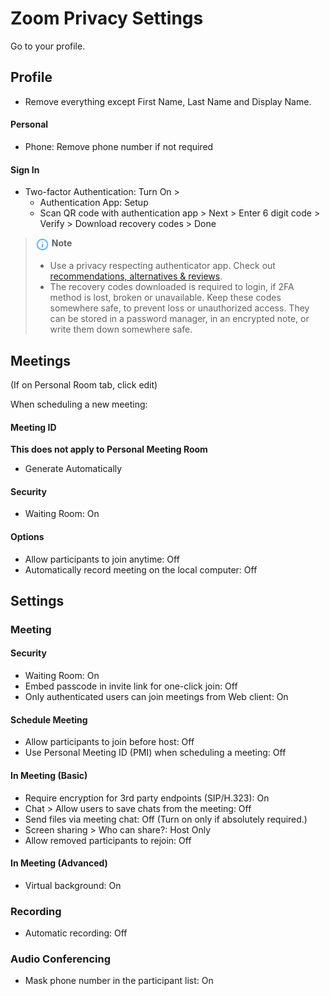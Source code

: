 # Zoom Privacy Settings

Go to your profile.



## Profile
- Remove everything except First Name, Last Name and Display Name.

#### Personal
- Phone: Remove phone number if not required

#### Sign In
- Two-factor Authentication: Turn On >
  - Authentication App: Setup
  - Scan QR code with authentication app > Next > Enter 6 digit code > Verify > Download recovery codes > Done

> <img src="../icons/ic_note.svg" width="22" align="top"> **Note**
>
> - Use a privacy respecting authenticator app. Check out [recommendations, alternatives & reviews](https://github.com/StellarSand/privacy-settings#recommendations-alternatives--reviews).
> - The recovery codes downloaded is required to login, if 2FA method is lost, broken or unavailable. Keep these codes somewhere safe, to prevent loss or unauthorized access. They can be stored in a password manager, in an encrypted note, or write them down somewhere safe.



## Meetings
(If on Personal Room tab, click edit)

When scheduling a new meeting:

#### Meeting ID
**This does not apply to Personal Meeting Room**
- Generate Automatically

#### Security
- Waiting Room: On

#### Options
- Allow participants to join anytime: Off
- Automatically record meeting on the local computer: Off



## Settings

### Meeting

#### Security
- Waiting Room: On
- Embed passcode in invite link for one-click join: Off
- Only authenticated users can join meetings from Web client: On

#### Schedule Meeting
- Allow participants to join before host: Off
- Use Personal Meeting ID (PMI) when scheduling a meeting: Off

#### In Meeting (Basic)
- Require encryption for 3rd party endpoints (SIP/H.323): On
- Chat > Allow users to save chats from the meeting: Off
- Send files via meeting chat: Off (Turn on only if absolutely required.)
- Screen sharing > Who can share?: Host Only
- Allow removed participants to rejoin: Off

#### In Meeting (Advanced)
- Virtual background: On


### Recording
- Automatic recording: Off


### Audio Conferencing
- Mask phone number in the participant list: On
